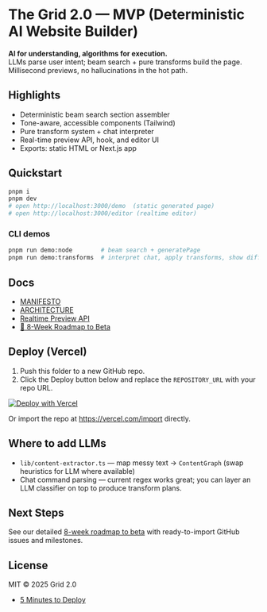 # The Grid 2.0 — MVP (Deterministic AI Website Builder)

**AI for understanding, algorithms for execution.**  
LLMs parse user intent; beam search + pure transforms build the page. Millisecond previews, no hallucinations in the hot path.

## Highlights
- Deterministic beam search section assembler
- Tone-aware, accessible components (Tailwind)
- Pure transform system + chat interpreter
- Real-time preview API, hook, and editor UI
- Exports: static HTML or Next.js app

## Quickstart

```bash
pnpm i
pnpm dev
# open http://localhost:3000/demo  (static generated page)
# open http://localhost:3000/editor (realtime editor)
```

### CLI demos

```bash
pnpm run demo:node        # beam search + generatePage
pnpm run demo:transforms  # interpret chat, apply transforms, show diff/impact
```

## Docs
- [MANIFESTO](./docs/MANIFESTO.md)
- [ARCHITECTURE](./docs/ARCHITECTURE.md)
- [Realtime Preview API](./docs/API.md)
- [🚀 8-Week Roadmap to Beta](./ROADMAP.md)

## Deploy (Vercel)
1. Push this folder to a new GitHub repo.
2. Click the Deploy button below and replace the `REPOSITORY_URL` with your repo URL.

[![Deploy with Vercel](https://vercel.com/button)](https://vercel.com/new/clone?repository-url=REPOSITORY_URL)

Or import the repo at https://vercel.com/import directly.

## Where to add LLMs
- `lib/content-extractor.ts` — map messy text → `ContentGraph` (swap heuristics for LLM where available)
- Chat command parsing — current regex works great; you can layer an LLM classifier on top to produce transform plans.

## Next Steps
See our detailed [8-week roadmap to beta](./ROADMAP.md) with ready-to-import GitHub issues and milestones.

## License
MIT © 2025 Grid 2.0

- [5 Minutes to Deploy](./docs/QUICKSTART-5MIN.md)
